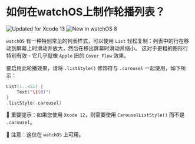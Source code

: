 如何在watchOS上制作轮播列表？
===

![Updated for Xcode 13](https://img.shields.io/static/v1?label=&message=Updated%20for%20Xcode%2013.0&color=success&logo=Xcode&logoColor=white)
![New in watchOS 8](https://img.shields.io/static/v1?label=&message=New%20in%20watchOS%207&color=lightgrey&logo=apple)

`watchOS` 有一种特别常见的列表样式，可以使用 `List` 轻松复制：列表中的行在移动到屏幕上时滑动并放大，然后在移出屏幕时滑动并缩小。 这对于更粗的图形行特别有效 - 它几乎就像 `Apple` 旧的 `Cover Flow` 效果。

要启用此轮播效果，请将 `.listStyle()` 修饰符与 `.carousel` 一起使用，如下所示：

```swift
List(1..<51) {
    Text("\($0)")
}
.listStyle(.carousel)
```

🚧 重要提示：如果您使用 `Xcode 12`，则需要使用 `CarouselListStyle()` 而不是 `.carousel`。

🚧 注意：这仅在 `watchOS` 上可用。